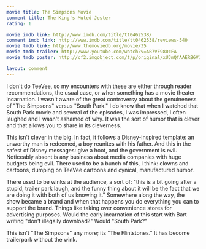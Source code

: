 ```yaml
---
movie title: The Simpsons Movie
comment title: The King's Muted Jester
rating: 1

movie imdb link: http://www.imdb.com/title/tt0462538/
comment imdb link: http://www.imdb.com/title/tt0462538/reviews-540
movie tmdb link: http://www.themoviedb.org/movie/35
movie tmdb trailer: http://www.youtube.com/watch?v=AB7VF980cEA
movie tmdb poster: http://cf2.imgobject.com/t/p/original/xUJmQfAAERB6VJRNx3TCHtr7N9s.jpg

layout: comment
---
```


I don't do TeeVee, so my encounters with these are either through reader recommendations, the usual case, or when something has a movie theater incarnation. I wasn't aware of the great controversy about the genuineness of "The Simpsons" versus "South Park." I do know that when I watched that South Park movie and several of the episodes, I was impressed, I often laughed and I wasn't ashamed of why. It was the sort of humor that is clever and that allows you to share in its cleverness.

This isn't clever in the big. In fact, it follows a Disney-inspired template: an unworthy man is redeemed, a boy reunites with his father. And this in the safest of Disney messages: give a hoot, and the government is evil. Noticeably absent is any business about media companies with huge budgets being evil. There used to be a bunch of this, I think: clowns and cartoons, dumping on TeeVee cartoons and cynical, manufactured humor.

There used to be winks at the audience, a sort of: "this is a bit going after a stupid, trailer park laugh, and the funny thing about it will be the fact that we are doing it with both of us knowing it." Somewhere along the way, the show became a brand and when that happens you do everything you can to support the brand. Things like taking over convenience stores for advertising purposes. Would the early incarnation of this start with Bart writing "don't illegally download?" Would "South Park?"

This isn't "The Simpsons" any more; its "The Flintstones." It has become trailerpark without the wink.